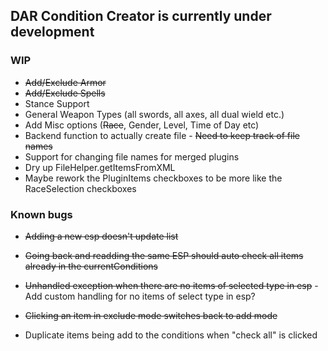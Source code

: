 ## DAR Condition Creator is currently under development

### WIP

- ~~Add/Exclude Armor~~
- ~~Add/Exclude Spells~~
- Stance Support
- General Weapon Types (all swords, all axes, all dual wield etc.)
- Add Misc options (~~Race~~, Gender, Level, Time of Day etc)
- Backend function to actually create file - ~~Need to keep track of file names~~
- Support for changing file names for merged plugins
- Dry up FileHelper.getItemsFromXML
- Maybe rework the PluginItems checkboxes to be more like the RaceSelection checkboxes

### Known bugs

- ~~Adding a new esp doesn't update list~~

- ~~Going back and readding the same ESP should auto check all items already in the currentConditions~~

- ~~Unhandled exception when there are no items of selected type in esp~~ - Add custom handling for no items of select type in esp?

- ~~Clicking an item in exclude mode switches back to add mode~~
- Duplicate items being add to the conditions when "check all" is clicked
